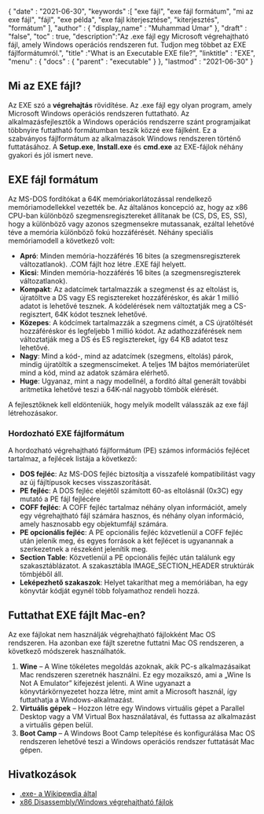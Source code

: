 {
  "date" : "2021-06-30",
  "keywords" :[ "exe fájl", "exe fájl formátum", "mi az exe fájl", "fájl", "exe példa", "exe fájl kiterjesztése", "kiterjesztés", "formátum" ],
  "author" : {
    "display_name" : "Muhammad Umar"
},
  "draft" : "false",
  "toc" : true,
  "description":"Az .exe fájl egy Microsoft végrehajtható fájl, amely Windows operációs rendszeren fut. Tudjon meg többet az EXE fájlformátumról.",
  "title" :"What is an Executable EXE file?",
  "linktitle" : "EXE",
  "menu" : {
    "docs" : {
      "parent" : "executable"
}
},
  "lastmod" : "2021-06-30"
}

## Mi az EXE fájl?

Az EXE szó a **végrehajtás** rövidítése. Az .exe fájl egy olyan program, amely Microsoft Windows operációs rendszeren futtatható. Az alkalmazásfejlesztők a Windows operációs rendszerre szánt programjaikat többnyire futtatható formátumban teszik közzé exe fájlként. Ez a szabványos fájlformátum az alkalmazások Windows rendszeren történő futtatásához. A **Setup.exe**, **Install.exe** és **cmd.exe** az EXE-fájlok néhány gyakori és jól ismert neve.

## EXE fájl formátum

Az MS-DOS fordítókat a 64K memóriakorlátozással rendelkező memóriamodellekkel vezették be. Az általános koncepció az, hogy az x86 CPU-ban különböző szegmensregisztereket állítanak be (CS, DS, ES, SS), hogy a különböző vagy azonos szegmensekre mutassanak, ezáltal lehetővé téve a memória különböző fokú hozzáférését. Néhány speciális memóriamodell a következő volt:

- **Apró**: Minden memória-hozzáférés 16 bites (a szegmensregiszterek változatlanok). .COM fájlt hoz létre .EXE fájl helyett.
- **Kicsi**: Minden memória-hozzáférés 16 bites (a szegmensregiszterek változatlanok).
- **Kompakt**: Az adatcímek tartalmazzák a szegmenst és az eltolást is, újratöltve a DS vagy ES regisztereket hozzáféréskor, és akár 1 millió adatot is lehetővé tesznek. A kódelérések nem változtatják meg a CS-regisztert, 64K kódot tesznek lehetővé.
- **Közepes**: A kódcímek tartalmazzák a szegmens címét, a CS újratöltését hozzáféréskor és legfeljebb 1 millió kódot. Az adathozzáférések nem változtatják meg a DS és ES regisztereket, így 64 KB adatot tesz lehetővé.
- **Nagy**: Mind a kód-, mind az adatcímek (szegmens, eltolás) párok, mindig újratöltik a szegmenscímeket. A teljes 1M bájtos memóriaterület mind a kód, mind az adatok számára elérhető.
- **Huge**: Ugyanaz, mint a nagy modellnél, a fordító által generált további aritmetika lehetővé teszi a 64K-nál nagyobb tömbök elérését.

A fejlesztőknek kell eldönteniük, hogy melyik modellt válasszák az exe fájl létrehozásakor.

### Hordozható EXE fájlformátum

A hordozható végrehajtható fájlformátum (PE) számos információs fejlécet tartalmaz, a fejlécek listája a következő:

- **DOS fejléc**: Az MS-DOS fejléc biztosítja a visszafelé kompatibilitást vagy az új fájltípusok kecses visszaszorítását.
- **PE fejléc**: A DOS fejléc elejétől számított 60-as eltolásnál (0x3C) egy mutató a PE fájl fejlécére
- **COFF fejléc**: A COFF fejléc tartalmaz néhány olyan információt, amely egy végrehajtható fájl számára hasznos, és néhány olyan információ, amely hasznosabb egy objektumfájl számára.
- **PE opcionális fejléc**: A PE opcionális fejléc közvetlenül a COFF fejléc után jelenik meg, és egyes források a két fejlécet is ugyanannak a szerkezetnek a részeként jelenítik meg.
- **Section Table**: Közvetlenül a PE opcionális fejléc után találunk egy szakasztáblázatot. A szakasztábla IMAGE_SECTION_HEADER struktúrák tömbjéből áll.
- **Leképezhető szakaszok**: Helyet takaríthat meg a memóriában, ha egy könyvtár kódját egynél több folyamathoz rendeli hozzá.

## Futtathat EXE fájlt Mac-en?

Az exe fájlokat nem használják végrehajtható fájlokként Mac OS rendszeren. Ha azonban exe fájlt szeretne futtatni Mac OS rendszeren, a következő módszerek használhatók.

1. **Wine** – A Wine tökéletes megoldás azoknak, akik PC-s alkalmazásaikat Mac rendszeren szeretnék használni. Ez egy mozaikszó, ami a „Wine Is Not A Emulator” kifejezést jelenti. A Wine ugyanazt a könyvtárkörnyezetet hozza létre, mint amit a Microsoft használ, így futtathatja a Windows-alkalmazást.
2. **Virtuális gépek** – Hozzon létre egy Windows virtuális gépet a Parallel Desktop vagy a VM Virtual Box használatával, és futtassa az alkalmazást a virtuális gépen belül.
3. **Boot Camp** – A Windows Boot Camp telepítése és konfigurálása Mac OS rendszeren lehetővé teszi a Windows operációs rendszer futtatását Mac gépen.

## Hivatkozások

* [.exe- a Wikipewdia által](https://en.wikipedia.org/wiki/.exe)
* [x86 Disassembly/Windows végrehajtható fájlok](https://en.wikibooks.org/wiki/X86_Disassembly/Windows_Executable_Files#MS-DOS_EXE_Files)

